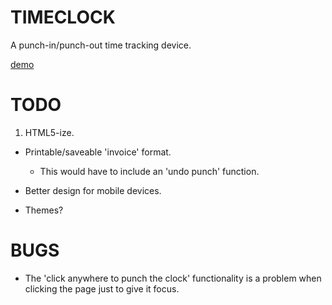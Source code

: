TIMECLOCK
=========

A punch-in/punch-out time tracking device.

[demo](http://www.borkabrak.org/timeclock)

TODO
============

1. HTML5-ize.

* Printable/saveable 'invoice' format.
    
    - This would have to include an 'undo punch' function.
    
* Better design for mobile devices.

* Themes?


BUGS
====
* The 'click anywhere to punch the clock' functionality is a problem when
clicking the page just to give it focus.
